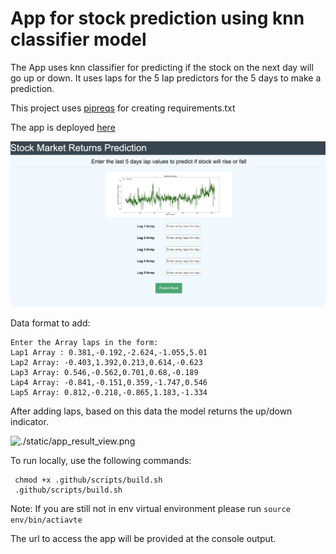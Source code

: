 # App for stock prediction using knn classifier model

The App uses knn classifier for predicting if the stock on the next day will go up or down. It uses laps for the 5 lap predictors for the 5 days to make a prediction.

This project uses [pipreqs](https://github.com/bndr/pipreqs) for creating requirements.txt

The app is deployed [here](http://ec2-3-22-236-250.us-east-2.compute.amazonaws.com:5001/)

![./static/app_preview.png](./static/app_preview.png)

Data format to add:

```
Enter the Array laps in the form:
Lap1 Array : 0.381,-0.192,-2.624,-1.055,5.01
Lap2 Array: -0.403,1.392,0.213,0.614,-0.623
Lap3 Array: 0.546,-0.562,0.701,0.68,-0.189
Lap4 Array: -0.841,-0.151,0.359,-1.747,0.546
Lap5 Array: 0.812,-0.218,-0.865,1.183,-1.334
```

After adding laps, based on this data the model returns the up/down indicator.

![./static/app_result_view.png](.media/img_0.png)

To run locally, use the following commands:

``` shcode
 chmod +x .github/scripts/build.sh
 .github/scripts/build.sh
```

Note: If you are still not in env virtual environment please run
```source env/bin/actiavte```

The url to access the app will be provided at the console output.